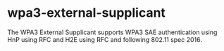 # wpa3-external-supplicant
The WPA3 External Supplicant supports WPA3 SAE authentication using HnP using RFC and H2E using RFC and following 802.11 spec 2016.
